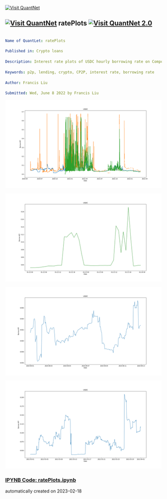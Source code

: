 [<img src="https://github.com/QuantLet/Styleguide-and-FAQ/blob/master/pictures/banner.png" width="888" alt="Visit QuantNet">](http://quantlet.de/)

## [<img src="https://github.com/QuantLet/Styleguide-and-FAQ/blob/master/pictures/qloqo.png" alt="Visit QuantNet">](http://quantlet.de/) **ratePlots** [<img src="https://github.com/QuantLet/Styleguide-and-FAQ/blob/master/pictures/QN2.png" width="60" alt="Visit QuantNet 2.0">](http://quantlet.de/)

```yaml

Name of QuantLet: ratePlots

Published in: Crypto loans

Description: Interest rate plots of USDC hourly borrowing rate on Compound, AAVE v1 and v2. 

Keywords: p2p, lending, crypto, CP2P, interest rate, borrowing rate

Author: Francis Liu

Submitted: Wed, June 8 2022 by Francis Liu

```


![Picture1](USDC.png)

![Picture2](USDC_aavev2_short_Onespikes.png)

![Picture3](USDC_comp_short.png)

![Picture4](USDC_comp_short_jumps.png)

### [IPYNB Code: ratePlots.ipynb](ratePlots.ipynb)


automatically created on 2023-02-18
